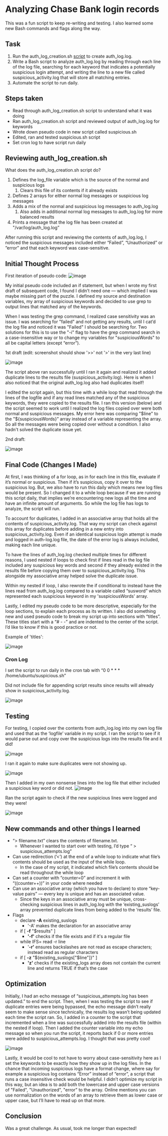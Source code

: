 # Analyzing Chase Bank login records

This was a fun script to keep re-writing and testing. I also learned some new Bash commands and flags along the way.

## Task

1. Run the auth_log_creation.sh [script](https://github.com/kura-labs-org/install-sh/blob/main/auth_log_creation.sh) to create auth_log.log. 
2. Write a Bash script to analyze auth_log.log by reading through each line of the log file, searching for each keyword that indicates a potentially suspicious login attempt, and writing the line to a new file called suspicious_activity.log that will store all matching entries.
3. Automate the script to run daily.

## Steps taken

- Read through auth_log_creation.sh script to understand what it was doing
- Ran auth_log_creation.sh script and reviewed output of auth_log.log for keywords
- Wrote down pseudo code in new script called suspicious.sh
- Edited, ran and tested suspicious.sh script
- Set cron log to have script run daily

## Reviewing auth_log_creation.sh

What does the auth_log_creation.sh script do?

1. Defines the log_file variable which is the source of the normal and suspicious logs
    1. Clears this file of its contents if it already exists
2. Defines 2 arrays for either normal log messages or suspicious log messages 
3. Adds a mix of the normal and suspicious log messages to auth_log.log
    1. Also adds in additional normal log messages to auth_log.log for more balanced results
4. Prints a message that the log file has been created at "/var/log/auth_log.log”

After running this script and reviewing the contents of auth_log.log, I noticed the suspicious messages included either “Failed”, “Unauthorized” or ”error” and that each keyword was case-sensitive.

## Initial Thought Process

First iteration of pseudo code:
 ![image](https://github.com/user-attachments/assets/580a3cee-a259-4892-91fc-7b5328eeb44f)

My initial pseudo code included an if statement, but when I wrote my first draft of subsequent code, I found I didn’t need one — which implied I was maybe missing part of the puzzle. I defined my source and destination variables, my array of suspicious keywords and decided to use grep to output lines that matched any of the keywords.

When I was testing the grep command, I realized case sensitivity was an issue. I was searching for "failed" and not getting any results, until I cat’d the log file and noticed it was "Failed" I should be searching for. Two solutions for this is to use the "-i" flag to have the grep command search in a case-insensitive way or to change my variables for "suspiciousWords" to all be capital letters (except “error”).

1st draft (edit: screenshot should show '>>' not '>' in the very last line)

![image](https://github.com/user-attachments/assets/e18e59ce-2293-43d3-8183-346cd9c58a13)

The script above ran successfully until I ran it again and realized it added duplicate lines to the results file (suspicious_activity.log). Here is when I also noticed that the original auth_log.log also had duplicates itself!

I edited the script again, but this time with a while loop that read through the lines of the logfile and if any read lines matched any of the suspicious keywords, they were copied to the results file. I ran this version (below) and the script seemed to work until I realized the log files copied over were both normal and suspicious messages. My error here was comparing "$line" to the "${suspiciousWords}” array instead of a variable representing the array. So all the messages were being copied over without a condition. I also hadn't solved the duplicate issue yet.

2nd draft:

![image](https://github.com/user-attachments/assets/5aa948db-4ee3-47ac-9353-e0bd6fb261a1)


## Final Code (Changes I Made)
At first, I was thinking of a for loop, as in for each line in this file, evaluate if it’s normal or suspicious. Then if it’s suspicious, copy it over to the suspicious log. But, we also have to run this daily which means new log files would be present. So I changed it to a while loop because if we are running this script daily, that implies we’re encountering new logs all the time and have an infinite amount of arguments. So while the log file has logs to analyze, the script will run.

To account for duplicates, I added in an associative array that holds all the contents of suspicious_activity.log. That way my script can check against this array for duplicates before adding in a new entry into suspicious_activity.log. Even if an identical suspicious login attempt is made and logged in auth-log.log file, the date of the error log is always included, making each line unique.

To have the lines of auth_log.log checked multiple times for different reasons, I used nested if loops to check first if lines read in the log file included any suspicious key words and second if they already existed in the results file before copying them over to suspicious_activity.log. This alongside my associative array helped solve the duplicate issue.

Within my nested if loop, I also rewrote the if conditional to instead have the lines read from auth_log.log compared to a variable called “susword” which represented each suspicious keyword in my 'suspiciousWords' array.

Lastly, I edited my pseudo code to be more descriptive, especially for the loop sections, to explain each process as its written. I also did something new and used pseudo code to break my script up into sections with “titles”. These titles start with a “# - -” and are indented to the center of the script. I’d like to know if this is good practice or not.

Example of 'titles':

![image](https://github.com/user-attachments/assets/276b7e18-cc92-4884-b6b2-4c5da6b0a91f)


### Cron Log

I set the script to run daily in the cron tab with “0 0 * * * /home/ubuntu/suspicious.sh”

Did not include file for appending script results since results will already show in suspicious_activity.log.

![image](https://github.com/user-attachments/assets/e5b7581c-1df4-4086-b76d-07daa0e92fac)

## Testing
For testing, I copied over the contents from auth_log.log into my own log file and used that as the ‘logfile’ variable in my script. I ran the script to see if it would parse out and copy over the suspicious logs into the results file and it did! 

 ![image](https://github.com/user-attachments/assets/fcf4b359-7cc5-497a-8f77-2fea39119fd9)

I ran it again to make sure duplicates were not showing up.

 ![image](https://github.com/user-attachments/assets/c4d2767b-eea0-4c02-9bc1-77a4cc781881)

Then I added in my own nonsense lines into the log file that either included a suspicious key word or did not. 
 ![image](https://github.com/user-attachments/assets/65a2a1f4-7ab3-4e54-9a08-66e30c7b8310)

Ran the script again to check if the new suspicious lines were logged and they were!

![image](https://github.com/user-attachments/assets/441c986d-7a0e-4232-9880-7c6ba8088c8c)

## New commands and other things I learned

- “> filename.txt” clears the contents of filename.txt.
    - Whenever I wanted to start over with testing, I’d type “ > suspicious_attempts.log”
- Can use redirection (’<’) at the end of a while loop to indicate what file’s contents should be used as the input of the while loop.
    - In the case of my script, it indicated which file’s contents should be read throughout the while loop
- Can set a counter  with ”counter=0” and increment it with “((counter++))” in your code where needed
- Can use an associative array (which you have to declare) to store “key-value pairs” — every key is unique and has an associated value.
    - Since the keys in an associative array must be unique, cross-checking suspicious lines in auth_log.log with the ‘existing_suslogs’ array prevented duplicate lines from being added to the ‘results’ file.
- Flags
    - declare **-A** existing_suslogs
        - '-A' makes the declaration for an associative array
    - if [ **-f** "$results" ]
        - **'-f'** checks if the file exists and if it's a regular file
    - while IFS= read -r line
        - '**-r'** ensures backslashes are not read as escape characters; instead read as regular characters
    - if [ **-z** "${existing_suslogs["$line"]}" ]
        - **'z'** checks if the existing_logs array does not contain the current line and returns TRUE if that’s the case

## Optimization

Initially, I had an echo message of “suspicious_attempts.log has been updated.” to end the script. Then, when I was testing the script to see if duplicate entries were being bypassed, the echo message didn’t really seem to make sense since technically, the results log wasn’t being updated each time the script ran. So, I added in a counter to the script that incremented when a line was successfully added into the results file (within the nested if loop). Then I added the counter variable into my echo message so when you run the script, it reports back if 0 or more entries were added to suspicious_attempts.log. I thought that was pretty cool!

![image](https://github.com/user-attachments/assets/18571f9d-14f5-447a-9940-b3a6f6263d00)

Lastly, it would be cool to not have to worry about case-sensitivity here as I set the keywords to be exactly how they show up in the log files. In the chance that incoming suspicious logs have a format change, where say for example a suspicious log contains “Error” instead of “error”, a script that runs a case insensitive check would be helpful. I didn’t optimize my script in this way, but an idea is to add both the lowercase and upper case versions of "Failed", "Unauthorized", "error” to the array. Online mentions you can use normalization on the words of an array to retrieve them as lower case or upper case, but I’ll have to read up on that more.

## Conclusion

Was a great challenge. As usual, took me longer than expected!

